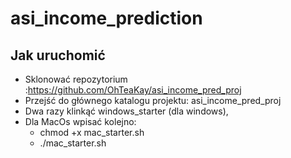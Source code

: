 # asi_income_prediction

## Jak uruchomić

- Sklonować repozytorium :https://github.com/OhTeaKay/asi_income_pred_proj
- Przejść do głównego katalogu projektu: asi_income_pred_proj
- Dwa razy klinkąć windows_starter (dla windows),
- Dla MacOs wpisać kolejno:
  - chmod +x mac_starter.sh
  - ./mac_starter.sh

